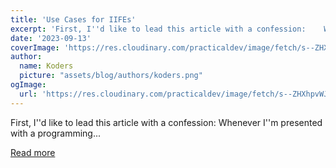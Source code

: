 ```yaml
---
title: 'Use Cases for IIFEs'
excerpt: 'First, I''d like to lead this article with a confession:    Whenever I''m presented with a programming...'
date: '2023-09-13'
coverImage: 'https://res.cloudinary.com/practicaldev/image/fetch/s--ZHXhpvWJ--/c_imagga_scale,f_auto,fl_progressive,h_420,q_auto,w_1000/https://dev-to-uploads.s3.amazonaws.com/uploads/articles/bgud6ziw7jbkro90s3fb.png'
author:
  name: Koders
  picture: "assets/blog/authors/koders.png"
ogImage:
  url: 'https://res.cloudinary.com/practicaldev/image/fetch/s--ZHXhpvWJ--/c_imagga_scale,f_auto,fl_progressive,h_420,q_auto,w_1000/https://dev-to-uploads.s3.amazonaws.com/uploads/articles/bgud6ziw7jbkro90s3fb.png'
---
```


First, I''d like to lead this article with a confession:    Whenever I''m presented with a programming...

[Read more](https://dev.to/bytebodger/use-cases-for-iifes-5gdg)
